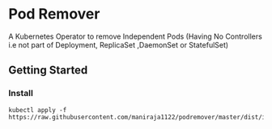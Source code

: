 # Pod Remover 
A Kubernetes Operator to remove Independent Pods (Having No Controllers i.e not part of Deployment, ReplicaSet ,DaemonSet or StatefulSet)



## Getting Started

### Install

```
kubectl apply -f https://raw.githubusercontent.com/maniraja1122/podremover/master/dist/install.yaml
```
